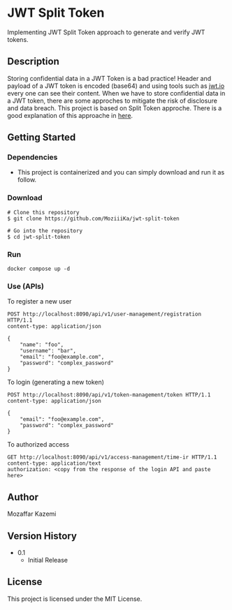 # JWT Split Token

Implementing JWT Split Token approach to generate and verify JWT tokens.

## Description

Storing confidential data in a JWT Token is a bad practice! Header and payload of a JWT token is encoded (base64) and using tools such as [jwt.io](https://jwt.io) every one can see their content.
When we have to store confidential data in a JWT token, there are some approches to mitigate the risk of disclosure and data breach.
This project is based on Split Token approche. There is a good explanation of this approache in [here](https://curity.io/resources/learn/split-token-pattern/).

## Getting Started

### Dependencies

* This project is containerized and you can simply download and run it as follow.

### Download

```
# Clone this repository
$ git clone https://github.com/MoziiiKa/jwt-split-token

# Go into the repository
$ cd jwt-split-token
```

### Run

```
docker compose up -d
```
### Use (APIs)

To register a new user
```
POST http://localhost:8090/api/v1/user-management/registration HTTP/1.1
content-type: application/json
    
{
    "name": "foo",
    "username": "bar",
    "email": "foo@example.com",
    "password": "complex_password"
}
```

To login (generating a new token)
```
POST http://localhost:8090/api/v1/token-management/token HTTP/1.1
content-type: application/json
    
{
    "email": "foo@example.com",
    "password": "complex_password"
}
```

To authorized access
```
GET http://localhost:8090/api/v1/access-management/time-ir HTTP/1.1
content-type: application/text
authorization: <copy from the response of the login API and paste here>
```

## Author

Mozaffar Kazemi  

## Version History

* 0.1
    * Initial Release

## License

This project is licensed under the MIT License.
